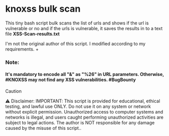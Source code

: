 # knoxss bulk scan

This tiny bash script bulk scans the list of urls and shows if the url is vulnerable or no and if the urls is vulnerable, it saves the results in to a text file **XSS-Scan-results.txt**

I'm not the original author of this script. I modified according to my requirements. +

### Note: 
#### It's mandatory to encode all "&" as "%26" in URL  parameters. Otherwise, #KNOXSS may not find any XSS vulnerabilities. #BugBounty

> [!CAUTION]
> ⚠️ Disclaimer:
> IMPORTANT: This script is provided for educational, ethical testing, and lawful use ONLY. Do not use it on any system or network without explicit permission. Unauthorized access to computer systems and networks is illegal, and users caught performing unauthorized activities are subject to legal actions. The author is NOT responsible for any damage caused by the misuse of this script..
